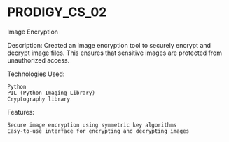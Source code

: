 # PRODIGY_CS_02
Image Encryption

Description:
Created an image encryption tool to securely encrypt and decrypt image files. This ensures that sensitive images are protected from unauthorized access.

Technologies Used:

    Python
    PIL (Python Imaging Library)
    Cryptography library

Features:

    Secure image encryption using symmetric key algorithms
    Easy-to-use interface for encrypting and decrypting images

